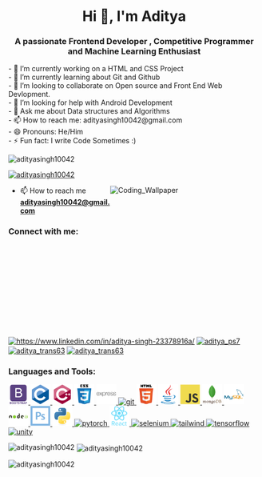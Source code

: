 <h1 align="center">Hi 👋, I'm Aditya</h1>
<h3 align="center">A passionate Frontend Developer , Competitive Programmer and Machine Learning Enthusiast</h3>
<p>
  - 🔭 I’m currently working on a HTML and CSS Project <br>
- 🌱 I’m currently learning about Git and Github <br>
- 👯 I’m looking to collaborate on Open source and Front End Web Devlopment. <br>
- 🤔 I’m looking for help with Android Development <br>
- 💬 Ask me about Data structures and Algorithms <br>
- 📫 How to reach me: adityasingh10042@gmail.com <br>
- 😄 Pronouns: He/Him <br>
- ⚡ Fun fact: I write Code Sometimes :) <br>
</p>

<p align="left"> <img src="https://komarev.com/ghpvc/?username=adityasingh10042&label=Profile%20views&color=0e75b6&style=flat" alt="adityasingh10042" /> </p>

<p align="left"> <a href="https://github.com/ryo-ma/github-profile-trophy"><img src="https://github-profile-trophy.vercel.app/?username=adityasingh10042" alt="adityasingh10042" /></a> </p>
<img src="https://juststickers.in/wp-content/uploads/2016/08/eat-sleep-code-repeat.png" alt="Coding_Wallpaper" align="right" width="300" height="300"></img>

- 📫 How to reach me **adityasingh10042@gmail.com**

<h3 align="left">Connect with me:</h3>
<p align="left">
<a href="https://www.linkedin.com/in/aditya-singh-23378916a/" target="blank"><img align="center" src="https://raw.githubusercontent.com/rahuldkjain/github-profile-readme-generator/master/src/images/icons/Social/linked-in-alt.svg" alt="https://www.linkedin.com/in/aditya-singh-23378916a/" height="30" width="40" /></a>
<a href="https://instagram.com/aditya_ps7" target="blank"><img align="center" src="https://raw.githubusercontent.com/rahuldkjain/github-profile-readme-generator/master/src/images/icons/Social/instagram.svg" alt="aditya_ps7" height="30" width="40" /></a>
<a href="https://www.codechef.com/users/aditya_trans63" target="blank"><img align="center" src="https://cdn.jsdelivr.net/npm/simple-icons@3.1.0/icons/codechef.svg" alt="aditya_trans63" height="30" width="40" /></a>
<a href="https://www.hackerrank.com/aditya_trans63" target="blank"><img align="center" src="https://raw.githubusercontent.com/rahuldkjain/github-profile-readme-generator/master/src/images/icons/Social/hackerrank.svg" alt="aditya_trans63" height="30" width="40" /></a>

<h3 align="left">Languages and Tools:</h3>
<p align="left"> <a href="https://getbootstrap.com" target="_blank"> <img src="https://raw.githubusercontent.com/devicons/devicon/master/icons/bootstrap/bootstrap-plain-wordmark.svg" alt="bootstrap" width="40" height="40"/> </a> <a href="https://www.cprogramming.com/" target="_blank"> <img src="https://raw.githubusercontent.com/devicons/devicon/master/icons/c/c-original.svg" alt="c" width="40" height="40"/> </a> <a href="https://www.w3schools.com/cpp/" target="_blank"> <img src="https://raw.githubusercontent.com/devicons/devicon/master/icons/cplusplus/cplusplus-original.svg" alt="cplusplus" width="40" height="40"/> </a> <a href="https://www.w3schools.com/css/" target="_blank"> <img src="https://raw.githubusercontent.com/devicons/devicon/master/icons/css3/css3-original-wordmark.svg" alt="css3" width="40" height="40"/> </a> <a href="https://expressjs.com" target="_blank"> <img src="https://raw.githubusercontent.com/devicons/devicon/master/icons/express/express-original-wordmark.svg" alt="express" width="40" height="40"/> </a> <a href="https://git-scm.com/" target="_blank"> <img src="https://www.vectorlogo.zone/logos/git-scm/git-scm-icon.svg" alt="git" width="40" height="40"/> </a> <a href="https://www.w3.org/html/" target="_blank"> <img src="https://raw.githubusercontent.com/devicons/devicon/master/icons/html5/html5-original-wordmark.svg" alt="html5" width="40" height="40"/> </a> <a href="https://www.java.com" target="_blank"> <img src="https://raw.githubusercontent.com/devicons/devicon/master/icons/java/java-original.svg" alt="java" width="40" height="40"/> </a> <a href="https://developer.mozilla.org/en-US/docs/Web/JavaScript" target="_blank"> <img src="https://raw.githubusercontent.com/devicons/devicon/master/icons/javascript/javascript-original.svg" alt="javascript" width="40" height="40"/> </a> <a href="https://www.mongodb.com/" target="_blank"> <img src="https://raw.githubusercontent.com/devicons/devicon/master/icons/mongodb/mongodb-original-wordmark.svg" alt="mongodb" width="40" height="40"/> </a> <a href="https://www.mysql.com/" target="_blank"> <img src="https://raw.githubusercontent.com/devicons/devicon/master/icons/mysql/mysql-original-wordmark.svg" alt="mysql" width="40" height="40"/> </a> <a href="https://nodejs.org" target="_blank"> <img src="https://raw.githubusercontent.com/devicons/devicon/master/icons/nodejs/nodejs-original-wordmark.svg" alt="nodejs" width="40" height="40"/> </a> <a href="https://www.photoshop.com/en" target="_blank"> <img src="https://raw.githubusercontent.com/devicons/devicon/master/icons/photoshop/photoshop-line.svg" alt="photoshop" width="40" height="40"/> </a> <a href="https://www.python.org" target="_blank"> <img src="https://raw.githubusercontent.com/devicons/devicon/master/icons/python/python-original.svg" alt="python" width="40" height="40"/> </a> <a href="https://pytorch.org/" target="_blank"> <img src="https://www.vectorlogo.zone/logos/pytorch/pytorch-icon.svg" alt="pytorch" width="40" height="40"/> </a> <a href="https://reactjs.org/" target="_blank"> <img src="https://raw.githubusercontent.com/devicons/devicon/master/icons/react/react-original-wordmark.svg" alt="react" width="40" height="40"/> </a> <a href="https://www.selenium.dev" target="_blank"> <img src="https://raw.githubusercontent.com/detain/svg-logos/780f25886640cef088af994181646db2f6b1a3f8/svg/selenium-logo.svg" alt="selenium" width="40" height="40"/> </a> <a href="https://tailwindcss.com/" target="_blank"> <img src="https://www.vectorlogo.zone/logos/tailwindcss/tailwindcss-icon.svg" alt="tailwind" width="40" height="40"/> </a> <a href="https://www.tensorflow.org" target="_blank"> <img src="https://www.vectorlogo.zone/logos/tensorflow/tensorflow-icon.svg" alt="tensorflow" width="40" height="40"/> </a> <a href="https://unity.com/" target="_blank"> <img src="https://www.vectorlogo.zone/logos/unity3d/unity3d-icon.svg" alt="unity" width="40" height="40"/> </a> </p>

<p><img align="left" src="https://github-readme-stats.vercel.app/api/top-langs?username=adityasingh10042&show_icons=true&locale=en&layout=compact" alt="adityasingh10042" /></p>

<p>&nbsp;<img align="center" src="https://github-readme-stats.vercel.app/api?username=adityasingh10042&show_icons=true&locale=en" alt="adityasingh10042" /></p>

<p><img align="center" src="https://github-readme-streak-stats.herokuapp.com/?user=adityasingh10042&" alt="adityasingh10042" /></p>

